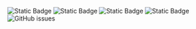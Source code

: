 ![Static Badge](https://img.shields.io/badge/blacklists-60-000000) ![Static Badge](https://img.shields.io/badge/blacklisted-2579578-cc0000) ![Static Badge](https://img.shields.io/badge/whitelisted-2244-00CC00) ![Static Badge](https://img.shields.io/badge/streaming_blacklist-28107-000000) ![GitHub issues](https://img.shields.io/github/issues/fabriziosalmi/blacklists)
